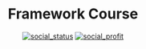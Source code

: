 <h1 align="center">Framework Course</h1>

<p align="center">
    <a href="#"><img alt="social_status" src="https://img.shields.io/badge/Project Hosted & Running-gray?logoColor=a7d8de&logo=Cloudflare&style=for-the-badge"></a>
    <a href="#"><img alt="social_profit" src="https://img.shields.io/badge/Project NonProfitable-white?logoColor=009cde&logo=PayPal&style=for-the-badge"></a>
</p>

<!-- ---------------------------------------------------------------------------------------------------- -->